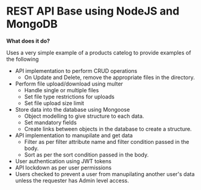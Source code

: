 # REST API Base using NodeJS and MongoDB

**What does it do?**

Uses a very simple example of a products catelog to provide examples of the following
* API implementation to perform CRUD operations
    * On Update and Delete, remove the appropriate files in the directory.
* Perform file upload/download using multer
    * Handle single or multiple files
    * Set file type restrictions for uploads
    * Set file upload size limit
* Store data into the database using Mongoose
    * Object modelling to give structure to each data.
    * Set mandatory fields
    * Create links between objects in the database to create a structure.
* API implementation to manupilate and get data
    * Filter as per filter attribute name and filter condition passed in the body.
    * Sort as per the sort condition passed in the body.
* User authentication using JWT tokens
* API lockdown as per user permissions
* Users checked to prevent a user from manupilating another user's data unless the requester has Admin level access.